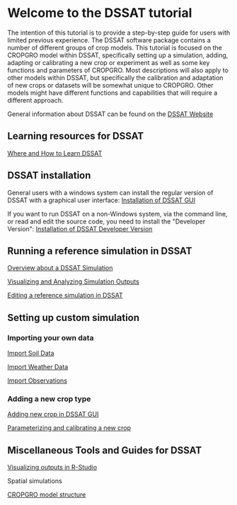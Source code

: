 
# Welcome to the DSSAT tutorial


The intention of this tutorial is to provide a step-by-step guide for users with limited previous experience. The DSSAT software package contains a number of different groups of crop models. This tutorial is focused on the CROPGRO model within DSSAT, specifically setting up a simulation, adding, adapting or calibrating a new crop or experiment as well as some key functions and parameters of CROPGRO. Most descriptions will also apply to other models within DSSAT, but specifically the calibration and adaptation of new crops or datasets will be somewhat unique to CROPGRO. Other models might have different functions and capabilities that will require a different approach. 

General information about DSSAT can be found on the [DSSAT Website](https://dssat.net/)


## Learning resources for DSSAT

[Where and How to Learn DSSAT](DSSAT%20Learning%20Resources/Where%20and%20How%20to%20Learn%20DSSAT.md)

## DSSAT installation

General users with a windows system can install the regular version of DSSAT with a graphical user interface: [Installation of DSSAT GUI](DSSAT%20Setup/Installation%20of%20DSSAT%20GUI.md)

If you want to run DSSAT on a non-Windows system, via the command line, or read and edit the source code, you need to install the "Developer Version": [Installation of DSSAT Developer Version](DSSAT%20Setup/Installation%20of%20DSSAT%20Developer%20Version.md)



## Running a reference simulation in DSSAT

[Overview about a DSSAT Simulation](Running%20Reference%20Simulation/Overview%20about%20a%20DSSAT%20Simulation.md)

[Visualizing and Analyzing Simulation Outputs](Running%20Reference%20Simulation/Visualizing%20and%20Analyzing%20Simulation%20Outputs.md)

[Editing a reference simulation in DSSAT](Running%20Reference%20Simulation/Editing%20a%20reference%20simulation%20in%20DSSAT.md)



## Setting up custom simulation

### Importing your own data

[Import Soil Data](Setup%20Custom%20Simulation/Data%20Import%20and%20Management/Import%20Soil%20Data.md)

[Import Weather Data](Setup%20Custom%20Simulation/Data%20Import%20and%20Management/Import%20Weather%20Data.md)

[Import Observations](Setup%20Custom%20Simulation/Data%20Import%20and%20Management/Import%20Observations.md)

### Adding a new crop type

[Adding new crop in DSSAT GUI](Setup%20Custom%20Simulation/Adding%20new%20crop%20in%20DSSAT%20GUI.md)

[Parameterizing and calibrating a new crop](Setup%20Custom%20Simulation/Parameterizing%20and%20calibrating%20a%20new%20crop.md)


## Miscellaneous Tools and Guides for DSSAT

[Visualizing outputs in R-Studio](Setup%20Custom%20Simulation/Visualizing%20outputs%20in%20R-Studio.md)

Spatial simulations

[CROPGRO model structure](Setup%20Custom%20Simulation/CROPGRO%20Model/CROPGRO%20model%20structure.md)
